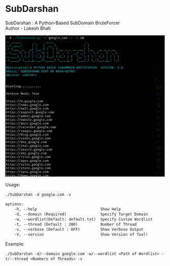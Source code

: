 # SubDarshan
SubDarshan : A Python-Based SubDomain BruteForcer
<br>
Author - Lokesh Bhati

![](/img/image.png)

Usage:
```
./SubDarshan -d google.com -v
```
```
options:
    -h, --help                            Show Help
    -d, --domain (Required)               Specify Target Domain
    -w, --wordlist(Default: default.txt)  Specify Custom Wordlist
    -t, --thread (Default : 200)          Number of Thread
    -v, --verbose (Default : OFF)         Show Verbose Output
    -V, --version                         Show Version of Tool!
```
Example:
```
./SubDarshan -d/--domain google.com -w/--wordlist <Path of Wordlist> -t/--thread <Numbers of Threads> -v 
```